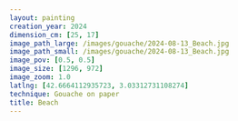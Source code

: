 ```yaml
---
layout: painting
creation_year: 2024
dimension_cm: [25, 17]
image_path_large: /images/gouache/2024-08-13_Beach.jpg
image_path_small: /images/gouache/2024-08-13_Beach.jpg
image_pov: [0.5, 0.5]
image_size: [1296, 972]
image_zoom: 1.0
latlng: [42.6664112935723, 3.03312731108274]
technique: Gouache on paper
title: Beach
---
```


